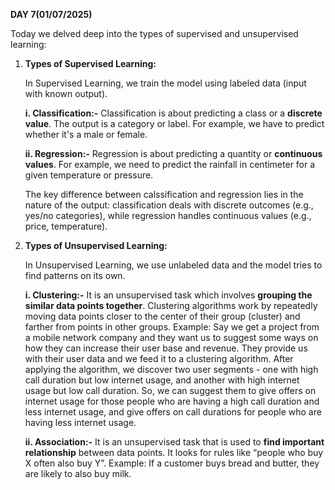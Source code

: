 **DAY 7(01/07/2025)**

Today we delved deep into the types of supervised and unsupervised learning:

1) **Types of Supervised Learning:**

   In Supervised Learning, we train the model using labeled data (input with known output).
   
   **i. Classification:-** Classification is about predicting a class or a **discrete value**. The output is a category or label. For example,  we have to predict whether it's a male or female. 

    **ii. Regression:-** Regression is about predicting a quantity or **continuous values**. For example, we need to predict the rainfall in centimeter for a given temperature or pressure. 

   The key difference between calssification and regression lies in the nature of the output: classification deals with discrete outcomes (e.g., yes/no categories), while regression handles continuous values (e.g., price, temperature).

2) **Types of Unsupervised Learning:**

   In Unsupervised Learning, we use unlabeled data and the model tries to find patterns on its own.

    **i. Clustering:-** It is an unsupervised task which involves **grouping the similar data points together**. Clustering algorithms work by repeatedly moving data points closer to the center of their group (cluster) and farther from points in other groups.
     Example: Say we get a project from a mobile network company and they want us to suggest some ways on how they can increase their user base and revenue. They provide us with their user data and we feed it to a clustering algorithm. After applying the algorithm, we discover two user segments - one with high call duration but low internet usage, and another with high internet usage but low call duration. So, we can suggest them to give offers on internet usage for those people who are having a high call duration and less internet usage, and give offers on call durations for people who are having less internet usage.

     **ii. Association:-** It is an unsupervised task that is used to **find important relationship** between data points. It looks for rules like “people who buy X often also buy Y”.
     Example: If a customer buys bread and butter, they are likely to also buy milk.

